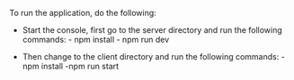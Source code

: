 To run the application, do the following:

- Start the console, first go to the server directory and run the following commands:
      - npm install
      - npm run dev
  
- Then change to the client directory and run the following commands:
      -npm install
      -npm run start


